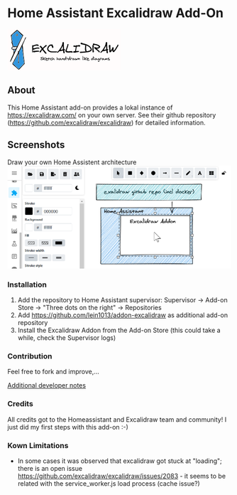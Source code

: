 # Home Assistant Excalidraw Add-On

![logo excalidraw](logo.png)

## About


This Home Assistant add-on provides a lokal instance of https://excalidraw.com/ on your own server. See their github repository (https://github.com/excalidraw/excalidraw) for detailed information. 

## Screenshots
Draw your own Home Assistent architecture
![Screenshot](docs/screenshot_01.png)


### Installation
1. Add the repository to Home Assistant supervisor: Supervisor -> Add-on Store -> "Three dots on the right" -> Repositories
2. Add https://github.com/lein1013/addon-excalidraw as additional add-on repository
3. Install the Excalidraw Addon from the Add-on Store (this could take a while, check the Supervisor logs)


### Contribution
Feel free to fork and improve,... 

[Additional developer notes ](addon_dev.md)

### Credits
All credits got to the Homeassistant and Excalidraw team and community! 
I just did my first steps with this add-on :-)


### Kown Limitations
- In some cases it was observed that excalidraw got stuck at "loading"; there is an open issue https://github.com/excalidraw/excalidraw/issues/2083 - it seems to be related with the service_worker.js load process (cache issue?)

